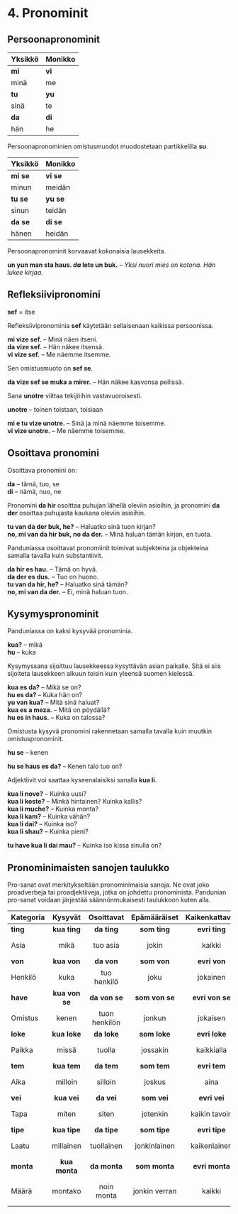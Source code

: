 
# 4. Pronominit

## Persoonapronominit

| Yksikkö     | Monikko      |
|:------------|:-------------|
| **mi**      | **vi**       |
| minä        | me           |
| **tu**      | **yu**       |
| sinä        | te           |
| **da**      | **di**       |
| hän         | he           |

Persoonapronominien omistusmuodot muodostetaan partikkelilla
**su**.

| Yksikkö     | Monikko      |
|:------------|:-------------|
| **mi se**   | **vi se**    |
| minun       | meidän       |
| **tu se**   | **yu se**    |
| sinun       | teidän       |
| **da se**   | **di se**    |
| hänen       | heidän       |

Persoonapronominit korvaavat kokonaisia lausekkeita.

**un yun man sta haus. _da_ lete un buk.**
– _Yksi nuori mies on kotona. Hän lukee kirjaa._

## Refleksiivipronomini

**sef**
= itse

Refleksiivipronominia
**sef**
käytetään sellaisenaan kaikissa persoonissa.

**mi vize sef.**
– Minä näen itseni.  
**da vize sef.**
– Hän näkee itsensä.  
**vi vize sef.**
– Me näemme itsemme.

Sen omistusmuoto on **sef se**.

**da vize sef se muka a mirer.**
– Hän näkee kasvonsa peilissä.

Sana
**unotre**
viittaa tekijöihin vastavuoroisesti.

**unotre**
– toinen toistaan, toisiaan

**mi e tu vize unotre.**
– Sinä ja minä näemme toisemme.  
**vi vize unotre.**
– Me näemme toisemme.


## Osoittava pronomini

Osoittava pronomini on:

**da**
– tämä, tuo, se  
**di**
– nämä, nuo, ne


Pronomini
**da hir**
osoittaa puhujan lähellä oleviin asioihin,
ja pronomini
**da der**
osoittaa puhujasta kaukana oleviin asioihin.

**tu van da der buk, he?**
– Haluatko sinä tuon kirjan?  
**no, mi van da hir buk, no da der.**
– Minä haluan tämän kirjan, en tuota.

Panduniassa osoittavat pronomiinit toimivat subjekteina ja objekteina samalla tavalla kuin substantiivit.

**da hir es hau.**
– Tämä on hyvä.  
**da der es dus.**
– Tuo on huono.  
**tu van da hir, he?**
– Haluatko sinä tämän?  
**no, mi van da der.**
– Ei, minä haluan tuon.


## Kysymyspronominit

Panduniassa on kaksi kysyvää pronominia.

**kua?**
– mikä  
**hu**
– kuka

Kysymyssana sijoittuu lausekkeessa kysyttävän asian paikalle.
Sitä ei siis sijoiteta lausekkeen alkuun toisin kuin yleensä suomen kielessä.

**kua es da?**
– Mikä se on?  
**hu es da?**
– Kuka hän on?  
**yu van kua?**
– Mitä sinä haluat?  
**kua es a meza.**
– Mitä on pöydällä?  
**hu es in haus.**
– Kuka on talossa?

Omistusta kysyvä pronomini rakennetaan samalla tavalla kuin muutkin omistuspronominit.

**hu se**
– kenen

**hu se haus es da?**
– Kenen talo tuo on?

Adjektiivit voi saattaa kyseenalaisiksi sanalla
**kua li**.

**kua li nove?**
– Kuinka uusi?  
**kua li koste?**
– Minkä hintainen? Kuinka kallis?  
**kua li muche?**
– Kuinka monta?  
**kua li kam?**
– Kuinka vähän?  
**kua li dai?**
– Kuinka iso?  
**kua li shau?**
– Kuinka pieni?

**tu have kua li dai mau?**
– Kuinka iso kissa sinulla on?


## Pronominimaisten sanojen taulukko

Pro-sanat ovat merkitykseltään pronominimaisia sanoja.
Ne ovat joko proadverbeja tai proadjektiiveja, jotka on johdettu pronominista.
Pandunian pro-sanat voidaan järjestää säännönmukaisesti taulukkoon kuten alla.

| Kategoria     | Kysyvät       | Osoittavat    | Epämääräiset  | Kaikenkattavat| Kieltävät     | Vaihtoehtoiset| Sallivat      |
|:--------------|:-------------:|:-------------:|:-------------:|:-------------:|:-------------:|:-------------:|:-------------:|
| **ting**      | **kua ting**  | **da ting**   | **som ting**  | **evri ting** | **no ting**   | **otre ting** | **eni ting**  |
| Asia          | mikä          | tuo asia      | jokin         | kaikki        | ei mikään     | toinen, muu   | mikä tahansa  |
| **von**       | **kua von**   | **da von**    | **som von**   | **evri von**  | **no von**    | **otre von**  | **eni von**   |
| Henkilö       | kuka          | tuo henkilö   | joku          | jokainen      | ei kukaan     | toinen, muu   | kuka tahansa  |
| **have**      | **kua von se**| **da von se** | **som von se**|**evri von se**| **no von se** |**otre von se**| **eni von se**|
| Omistus       | kenen         | tuon henkilön | jonkun        | jokaisen      | ei kenenkään  | toisen        | kenen tahansa |
| **loke**      | **kua loke**  | **da loke**   | **som loke**  | **evri loke** | **no loke**   | **otre loke** | **eni loke**  |
| Paikka        | missä         | tuolla        | jossakin      | kaikkialla    | ei missään    | toisaalla     | missä tahansa |
| **tem**       | **kua tem**   | **da tem**    | **som tem**   | **evri tem**  | **no tem**    | **otre tem**  | **eni tem**   |
| Aika          | milloin       | silloin       | joskus        | aina          | ei koskaan    | toiste        |milloin tahansa|
| **vei**       | **kua vei**   | **da vei**    | **som vei**   | **evri vei**  | **no vei**    | **otre vei**  | **eni vei**   |
| Tapa          | miten         | siten         | jotenkin      | kaikin tavoin | ei mitenkään  | muuten        | miten tahansa |
| **tipe**      | **kua tipe**  | **da tipe**   | **som tipe**  | **evri tipe** | **no tipe**   | **otre tipe** | **eni tipe**  |
| Laatu         | millainen     | tuollainen    | jonkinlainen  | kaikenlainen  |ei minkään lainen|toisen lainen|millainen tahansa|
| **monta**     | **kua monta** | **da monta**  | **som monta** | **evri monta**| **no monta**  | **otre monta**| **eni monta** |
| Määrä         | montako       | noin monta    | jonkin verran | kaikki        | ei yhtään     | toisen verran |kuinka paljon tahansa|

